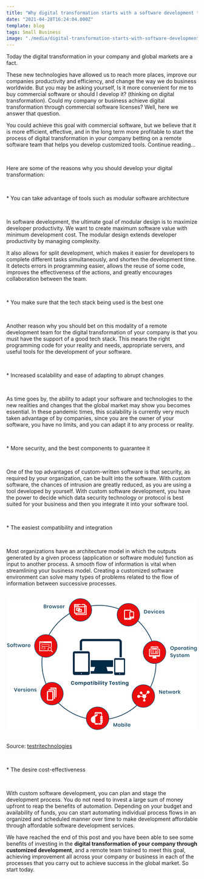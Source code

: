 ```yaml
---
title: "Why digital transformation starts with a software development team at your disposal"
date: "2021-04-28T16:24:04.000Z"
template: blog
tags: Small Business
image: "./media/digital-transformation-starts-with-software-development.jpg"
---
```


Today the digital transformation in your company and global markets are a  fact. 

These new technologies have allowed us to reach more places, improve our companies productivity and efficiency, and change the way we do business worldwide. But you may be asking yourself, Is it more convenient for me to buy commercial software or should I develop it? (thinking on digital transformation). Could my company or business achieve digital transformation through commercial software licenses? Well, here we answer that question. 

You could achieve this goal with commercial software, but we believe that it is more efficient, effective, and in the long term more profitable to start the process of digital transformation in your company betting on a remote software team that helps you develop customized tools. Continue reading...

<br>

<title-2>Here are some of the reasons why you should develop your digital transformation:</title-2>

<br>
  
<title-3>* You can take advantage of tools such as modular software architecture</title-3>

<br>

In software development, the ultimate goal of modular design is to maximize developer productivity. We want to create maximum software value with minimum development cost. The modular design extends developer productivity by managing complexity.

It also allows for split development, which makes it easier for developers to complete different tasks simultaneously, and shorten the development time. It detects errors in programming easier, allows the reuse of some code, improves the effectiveness of the actions, and greatly encourages collaboration between the team.  

<br>
  
<title-3>* You make sure that the tech stack being used is the best one</title-3>

<br>

Another reason why you should bet on this modality of a remote development team for the digital transformation of your company is that you must have the support of a good tech stack. This means the right programming code for your reality and needs, appropriate servers, and useful tools for the development of your software.    

<br>
  
<title-3>* Increased scalability and ease of adapting to abrupt changes</title-3>

<br>

As time goes by, the ability to adapt your software and technologies to the new realities and changes that the global market may show you becomes essential. In these pandemic times, this scalability is currently very much taken advantage of by companies, since you are the owner of your software, you have no limits, and you can adapt it to any process or reality.   

<br>
  
<title-3>* More security, and the best components to guarantee it</title-3>

<br>

One of the top advantages of custom-written software is that security, as required by your organization, can be built into the software. With custom software, the chances of intrusion are greatly reduced, as you are using a tool developed by yourself. With custom software development, you have the power to decide which data security technology or protocol is best suited for your business and then you integrate it into your software tool.

<br>
  
<title-3>* The easiest compatibility and integration</title-3>

<br>

Most organizations have an architecture model in which the outputs generated by a given process (application or software module) function as input to another process.   A smooth flow of information is vital when streamlining your business model. Creating a customized software environment can solve many types of problems related to the flow of information between successive processes.

<br>

<center>

<img src="./media/compatibility-testing.jpeg">

</center>

<br>

Source: <a target="_blank" href="https://www.testrigtechnologies.com/service/compatibility-testing/"> testritechnologies </a>

<br>
  
<title-3>* The desire cost-effectiveness</title-3>

<br>

With custom software development, you can plan and stage the development process. You do not need to invest a large sum of money upfront to reap the benefits of automation. Depending on your budget and availability of funds, you can start automating individual process flows in an organized and scheduled manner over time to make development affordable through affordable software development services.  

We have reached the end of this post and you have been able to see some benefits of investing in the **digital transformation of your company through customized development**, and a remote team trained to meet this goal, achieving improvement all across your company or business in each of the processes that you carry out to achieve success in the global market.  So start today.    
